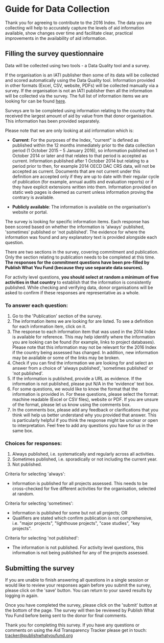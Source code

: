 # Guide for Data Collection

Thank you for agreeing to contribute to the 2016 Index. The data you are collecting will help to accurately capture the levels of aid information available, show changes over time and facilitate clear, practical improvements in the availability of aid information.

## Filling the survey questionnaire

Data will be collected using two tools - a Data Quality tool and a survey. 

If the organisation is an IATI publisher then some of its data will be 
collected and scored automatically using  the Data Quality tool. 
Information provided in other formats (Excel, CSV, website, PDFs) will be 
collected manually via a survey. If the organisation is not an IATI 
publisher then all the information will be collected via the survey. The 
full list of information items we are looking for can be found 
[here](http://www.publishwhatyoufund.org/wp-content/uploads/2017/08/2018-Aid-Transparency-Index-technical-paper_updated-170815.pdf).

Surveys are to be completed using information relating to the country that 
received the largest amount of aid by value from that donor organisation. 
This information has been provided separately. 

Please note that we are only looking at aid information which is:

* **Current**: For the purposes of the Index, "current" is defined as
published within the 12 months immediately prior to the data
collection period (1 October 2015 &ndash; 5 January 2016), so information 
published on 1 October 2014 or later and that relates to that period is 
accepted as current. Information published after 1 October 2014 but 
relating to a period prior to then, for example 2014 OECD DAC CRS data, 
will not be accepted as current. Documents that are not current under this 
definition are accepted only if they are up to date with their regular 
cycle of publication (for example, annual audits and evaluation reports) 
or if they have explicit extensions written into them. Information 
provided on static web pages is deemed as current unless information 
proving the contrary is available.

* **Publicly available**: The information is available on the organisation's website or portal.

The survey is looking for specific information items. Each response
has been scored based on whether the information is 'always'
published, 'sometimes' published or 'not published'. The evidence for
where the information was found and any explanatory text is provided
alongside each question. 

There are two sections in the survey, covering commitment and publication. 
Only the section relating to publication needs to be completed at this 
time. 
**The responses for the commitment questions have been pre-filled by Publish What You Fund (because they use separate data sources).**

For activity level questions, **you should select at random a minimum of five activities in that country** to establish that the information is consistently published. While checking and verifying data, donor organisations will be asked to confirm if these responses are representative as a whole.

### To answer each question:

1. Go to the 'Publication' section of the survey.
2. The information items we are looking for are listed. To see a definition for each information item, click on it.
3.	The response to each information item that was used in the 2014 Index is available for reference. This may help identify where the information you are looking can be found (for example, links to project databases). Please note that this information may not be relevant for the 2016 Index if the country being assessed has changed. In addition, new information may be available or some of the links may be broken.  
3. Check if you can find the information we are looking for and select an answer from a choice of 'always published', 'sometimes published' or 'not published'. 
4. If the information is published, provide a URL as evidence. If the information is not published, please put N/A in the 'evidence' text box. 
5. For some questions, we would like to know the format that the information is provided in. For these questions, please select the format: machine readable (Excel or CSV files), website or PDF. If you are unsure of the format, please let us know using the comments box.
6. In the comments box, please add any feedback or clarifications that you think will help us better understand why you provided that answer. This is particularly helpful if you think the response might be unclear or open to interpretation. Feel free to add any questions you have for us in the same box.

### Choices for responses:

1. Always published, i.e. systematically and regularly across all activities. 
2. Sometimes published, i.e. sporadically or not including the current year.
3. Not published.

Criteria for selecting 'always':

* Information is published for all projects assessed. This needs to be
cross-checked for five different activities for the organisation,
selected at random.

Criteria for selecting 'sometimes':

* Information is published for some but not all projects; OR
* Qualifiers are stated which confirm publication is not comprehensive, i.e. "major projects", "lighthouse projects", "case studies", "key projects".

Criteria for selecting 'not published':

* The information is not published. For activity level questions, this
information is not being published for any of the projects assessed.

## Submitting the survey

If you are unable to finish answering all questions in a single session or would like to review your responses again before you submit the survey, please click on the 'save' button. You can return to your saved results by logging in again. 

Once you have completed the survey, please click on the 'submit' button at the bottom of the page. The survey will then be reviewed by Publish What You Fund before being sent to the donor for final comments. 

Thank you for completing this survey. If you have any questions or comments on using the Aid Transparency Tracker please get in touch: tracker@publishwhatyoufund.org
